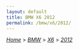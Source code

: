 ```yaml
---
layout: default
title: BMW X6 2012
permalink: /bmw/x6/2012/
---
```

[*Home*](/) > [*BMW*](/bmw/) > [*X6*](/bmw/x6/) > [*2012*](/bmw/x6/2012/)
